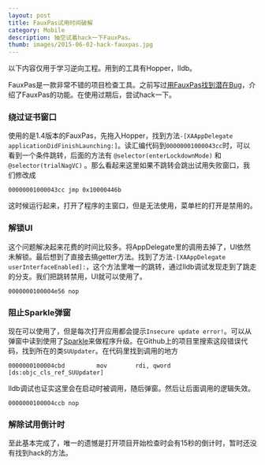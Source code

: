 ```yaml
---
layout: post
title: FauxPas试用时间破解
category: Mobile
description: 抽空试着hack一下FauxPas。
thumb: images/2015-06-02-hack-fauxpas.jpg
---
```


以下内容仅用于学习逆向工程。用到的工具有Hopper，lldb。

FauxPas是一款非常不错的项目检查工具。之前写过[用FauxPas找到潜在Bug](http://johnwong.github.io/mobile/2014/08/29/using-fauxpas.html)，介绍了FauxPas的功能。在使用过期后，尝试hack一下。

### 绕过证书窗口

使用的是1.4版本的FauxPas，先拖入Hopper，找到方法`-[XAAppDelegate applicationDidFinishLaunching:]`。读汇编代码到`00000001000043cc`时，可以看到一个条件跳转，后面的方法有 `@selector(enterLockdownMode)` 和 `@selector(trialNagVC)` 。那么看起来这里如果不跳转会跳出试用失败窗口，我们修改成

```
00000001000043cc jmp 0x10000446b
```

这时候运行起来，打开了程序的主窗口，但是无法使用，菜单栏的打开是禁用的。

### 解锁UI

这个问题解决起来花费的时间比较多。将AppDelegate里的调用去掉了，UI依然未解锁。最后想到了直接去搞getter方法。找到了方法`-[XAAppDelegate userInterfaceEnabled]:`，这个方法里唯一的跳转，通过lldb调试发现走到了跳走的分支。我们把跳转禁用，UI就可以使用了。

```
0000000100004e56 nop
```

### 阻止Sparkle弹窗

现在可以使用了，但是每次打开应用都会提示`Insecure update error!`。可以从弹窗中读到使用了[Sparkle](https://github.com/sparkle-project/Sparkle)来做程序升级。在Github上的项目里搜索这段错误代码，找到所在的类`SUUpdater`。在代码里找到调用的地方

```
0000000100004cbd         mov        rdi, qword [ds:objc_cls_ref_SUUpdater]
```

lldb调试也证实这里会在启动时被调用，随后弹窗。然后让后面调用的逻辑失效。

```
0000000100004ccb nop
```

### 解除试用倒计时

至此基本完成了，唯一的遗憾是打开项目开始检查时会有15秒的倒计时，暂时还没有找到hack的方法。


